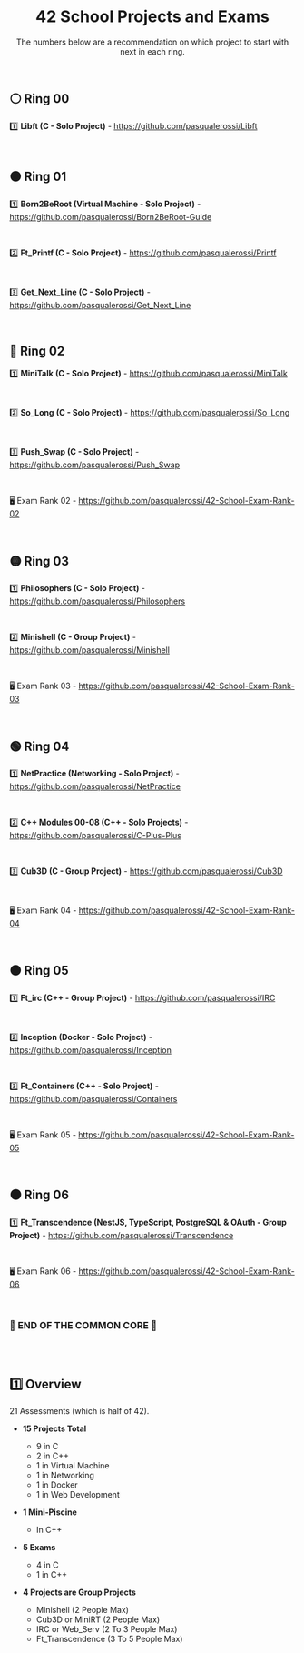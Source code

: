 <div align="center">

# 42 School Projects and Exams

The numbers below are a recommendation on which project to start with next in each ring.

</div>


<br>

## ⚪ Ring 00

</div>

1️⃣ **Libft (C - Solo Project)** - https://github.com/pasqualerossi/Libft


<br>

## 🟠 Ring 01

</div>

1️⃣ **Born2BeRoot (Virtual Machine - Solo Project)** - https://github.com/pasqualerossi/Born2BeRoot-Guide

<br>

2️⃣ **Ft_Printf (C - Solo Project)** - https://github.com/pasqualerossi/Printf

<br>

3️⃣ **Get_Next_Line (C - Solo Project)** - https://github.com/pasqualerossi/Get_Next_Line 


<br>

## 🔵 Ring 02

</div>

1️⃣ **MiniTalk** **(C - Solo Project)** - https://github.com/pasqualerossi/MiniTalk

<br>

2️⃣ **So_Long** **(C - Solo Project)** - https://github.com/pasqualerossi/So_Long

<br>

3️⃣ **Push_Swap (C - Solo Project)** - https://github.com/pasqualerossi/Push_Swap

<br>

🖥️ Exam Rank 02 - https://github.com/pasqualerossi/42-School-Exam-Rank-02


<br>

## 🟡 Ring 03

</div>

1️⃣ **Philosophers (C - Solo Project)** - https://github.com/pasqualerossi/Philosophers

<br>

2️⃣ **Minishell (C - Group Project)** - https://github.com/pasqualerossi/Minishell

<br>

🖥️ Exam Rank 03 - https://github.com/pasqualerossi/42-School-Exam-Rank-03 


<br>

## 🟢 Ring 04

</div>

1️⃣ **NetPractice (Networking - Solo Project)** - https://github.com/pasqualerossi/NetPractice

<br>

2️⃣ **C++ Modules 00-08 (C++ - Solo Projects)** - https://github.com/pasqualerossi/C-Plus-Plus

<br>

3️⃣ **Cub3D (C - Group Project)** - https://github.com/pasqualerossi/Cub3D

<br>

🖥️ Exam Rank 04 - https://github.com/pasqualerossi/42-School-Exam-Rank-04


<br>

## 🟤 Ring 05

</div>

1️⃣ **Ft_irc (C++ - Group Project)** - https://github.com/pasqualerossi/IRC

<br>

2️⃣ **Inception (Docker - Solo Project)** - https://github.com/pasqualerossi/Inception

<br>

3️⃣ **Ft_Containers (C++ - Solo Project)** - https://github.com/pasqualerossi/Containers

<br>

🖥️ Exam Rank 05 - https://github.com/pasqualerossi/42-School-Exam-Rank-05


<br>

## ⚫ Ring 06

</div>

1️⃣ **Ft_Transcendence (NestJS, TypeScript, PostgreSQL & OAuth - Group Project)** - https://github.com/pasqualerossi/Transcendence 

<br>

🖥️ Exam Rank 06 - https://github.com/pasqualerossi/42-School-Exam-Rank-06


<br>

### :balloon: END OF THE COMMON CORE :balloon:

<br>
<br>

## :one: Overview

21 Assessments (which is half of 42).

</div>

- **15 Projects Total** 
  - 9 in C
  - 2 in C++
  - 1 in Virtual Machine
  - 1 in Networking
  - 1 in Docker
  - 1 in Web Development
  
- **1 Mini-Piscine**
  - In C++

- **5 Exams**
  - 4 in C 
  - 1 in C++

- **4 Projects are Group Projects**
  - Minishell (2 People Max)
  - Cub3D or MiniRT (2 People Max)
  - IRC or Web_Serv (2 To 3 People Max)
  - Ft_Transcendence (3 To 5 People Max)
